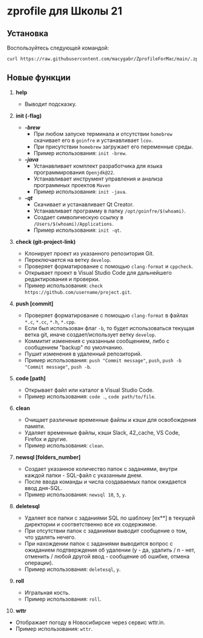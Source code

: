 # zprofile для Школы 21

## Установка

Воспользуйтесь следующей командой:
```bash
curl https://raw.githubusercontent.com/macygabr/ZprofileForMac/main/.zprofile > ~/.zprofile
```

## Новые функции

1. **help**
   - Выводит подсказку.

2. **init (-flag)**
   -  ***-brew***
      - При любом запуске терминала и отсутствии `homebrew` скачивает его в `goinfre` и устанавливает `lcov`.
      - При присутствии `homebrew` загружает его переменные среды.
      - Пример использования: `init -brew`.
   -  ***-java***
      - Устанавливает комплект разработчика для языка программирования `Openjdk@22`.
      - Устанавливает инструмент управления и анализа программных проектов `Maven`
      - Пример использования: `init -java`.
   -  ***-qt***
      - Скачивает и устанавливает Qt Creator.
      - Устанавливает программу в папку `/opt/goinfre/$(whoami)`.
      - Создает символическую ссылку в `/Users/$(whoami)/Applications`.
      - Пример использования: `init -qt`.

3. **check (git-project-link)**
   - Клонирует проект из указанного репозитория Git.
   - Переключается на ветку `develop`.
   - Проверяет форматирование с помощью `clang-format` и `cppcheck`.
   - Открывает проект в Visual Studio Code для дальнейшего редактирования и проверки.
   - Пример использования: `check https://github.com/username/project.git`.


4. **push [commit]**
   - Проверяет форматирование с помощью `clang-format` в файлах `*.c`, `*.cc`, `*.h`, `*.cpp`.
   - Если был использован флаг `-b`, то будет использоваться текущая ветка git, иначе cоздает/использует ветку `develop`.
   - Коммитит изменения с указанным сообщением, либо с сообщением "backup" по умолчанию.
   - Пушит изменения в удаленный репозиторий.
   - Пример использования: `push "Commit message"`, `push`, `push -b "Commit message"`, `push -b`.

5. **code [path]**
   - Открывает файл или каталог в Visual Studio Code.
   - Пример использования: `code .`, `code path/to/file`.

6. **clean**
   - Очищает различные временные файлы и кэши для освобождения памяти.
   - Удаляет временные файлы, кэши Slack, 42_cache, VS Code, Firefox и другие.
   - Пример использования: `clean`.

7. **newsql [folders_number]**
   - Создает указанное количество папок с заданиями, внутри каждой папки - SQL-файл с указанным днем.
   - После ввода команды и числа создаваемых папок ожидается ввод дня-SQL.
   - Пример использования: `newsql 10`, `5`, `y`.

8. **deletesql**
   - Удаляет все папки с заданиями SQL по шаблону [ex**] в текущей директории и соответственно все их содержимое.
   - При отсутствии папок с заданиями выводит сообщение о том, что удалять нечего.
   - При нахождении папок с заданиями выводится вопрос с ожиданием подтверждения об удалении (y - да, удалить / n - нет, отменить / любой другой ввод - сообщение об ошибке, отмена операции).
   - Пример использования: `deletesql`, `y`.

9. **roll**
   - Игральная кость.
   - Пример использования: `roll`.

10. **wttr**
   - Отображает погоду в Новосибирске через сервис wttr.in.
   - Пример использования: `wttr`.

